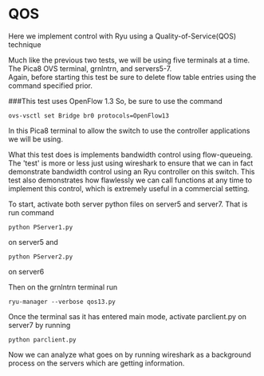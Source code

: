 # QOS
Here we implement control with Ryu using a Quality-of-Service(QOS) technique

Much like the previous two tests, we will be using five terminals at a time.  The Pica8 OVS terminal, grnlntrn, and servers5-7.  
Again, before starting this test be sure to delete flow table entries using the command specified prior.  

###This test uses OpenFlow 1.3
So, be sure to use the command 

`ovs-vsctl set Bridge br0 protocols=OpenFlow13`

In this Pica8 terminal to allow the switch to use the controller applications we will be using.

What this test does is implements bandwidth control using flow-queueing.  The 'test' is more or less just using wireshark to ensure that we can in fact demonstrate bandwidth control using an Ryu controller on this switch.  This test also demonstrates how flawlessly we can call functions at any time to implement this control, which is extremely useful in a commercial setting.

To start, activate both server python files on server5 and server7.  That is run command

`python PServer1.py`

on server5 and 

`python PServer2.py`

on server6

Then on the grnlntrn terminal run

`ryu-manager --verbose qos13.py`

Once the terminal sas it has entered main mode, activate parclient.py on server7 by running

`python parclient.py`

Now we can analyze what goes on by running wireshark as a background process on the servers which are getting information.

